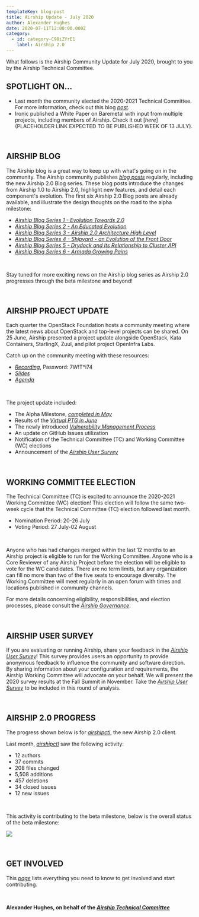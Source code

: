 ```yaml
---
templateKey: blog-post
title: Airship Update - July 2020
author: Alexander Hughes
date: 2020-07-11T12:00:00.000Z
category:
  - id: category-C98iZYrE1
    label: Airship 2.0
---
```


What follows is the Airship Community Update for July 2020, brought to you by the Airship Technical Committee.
<!-- more -->

## **SPOTLIGHT ON...**

- Last month the community elected the 2020-2021 Technical Committee. For more information, check out this blog
  [_post_](https://www.airshipit.org/blog/2020-airship-tc-election/).
- Ironic published a White Paper on Baremetal with input from multiple projects, including members of Airship. Check it
  out [_here_](PLACEHOLDER LINK EXPECTED TO BE PUBLISHED WEEK OF 13 JULY).

<br>

## **AIRSHIP BLOG**

The Airship blog is a great way to keep up with what's going on in the community. The Airship community publishes
[_blog posts_](https://www.airshipit.org/blog/) regularly, including the new Airship 2.0 Blog series. These blog posts
introduce the changes from Airship 1.0 to Airship 2.0, highlight new features, and detail each component's evolution.
The first six Airship 2.0 Blog posts are already available, and illustrate the design thoughts on the road to the alpha
milestone:

* [_Airship Blog Series 1 - Evolution Towards 2.0_](
  https://www.airshipit.org/blog/airship-blog-series-1-evolution-towards-2.0.html)
* [_Airship Blog Series 2 - An Educated Evolution_](
  https://www.airshipit.org/blog/airship-blog-series-2-an-educated-evolution.html)
* [_Airship Blog Series 3 - Airship 2.0 Architecture High Level_](
  https://www.airshipit.org/blog/airship-blog-series-3-airship-2.0-architecture-high-level.html)
* [_Airship Blog Series 4 - Shipyard - an Evolution of the Front Door_](
  https://www.airshipit.org/blog/airship-blog-series-4-shipyard-an-evolution-of-the-front-door.html)
* [_Airship Blog Series 5 - Drydock and Its Relationship to Cluster API_](
  https://www.airshipit.org/blog/airship-blog-series-5-drydock-and-its-relationship-to-cluster-api.html)
* [_Airship Blog Series 6 - Armada Growing Pains_](
  https://www.airshipit.org/blog/airship-blog-series-6-armada-growing-pains.html)

<br>

Stay tuned for more exciting news on the Airship blog series as Airship 2.0 progresses through the beta milestone and
beyond!

<br>

## **AIRSHIP PROJECT UPDATE**

Each quarter the OpenStack Foundation hosts a community meeting where the latest news about OpenStack and top-level
projects can be shared. On 25 June, Airship presented a project update alongside OpenStack, Kata Containers, StarlingX,
Zuul, and pilot project OpenInfra Labs.

Catch up on the community meeting with these resources:
* [_Recording_](https://zoom.us/rec/share/vJF_FqPgxGJJQ9bntR7vaqM7N7i_X6a81yQa8vtcxU06amK9pV9imWJnfHRSUcQ6),
  Password: 7W!T*i74
* [_Slides_](https://docs.google.com/presentation/d/16V82OIYfthb3fFlVoes9jZGKMgDIJZ55F8fXqd1M1hU/edit?usp=sharing)
* [_Agenda_](https://etherpad.opendev.org/p/OSF_Community_Meeting_Q2)

<br>

The project update included:

* The Alpha Milestone, [_completed in May_](https://www.airshipit.org/blog/airship-update-may-2020/)
* Results of the [_Virtual PTG in June_](https://etherpad.opendev.org/p/airship-virtual-ptg-2020)
* The newly introduced [_Vulnerability Management Process_](https://docs.airshipit.org/learn/vulnerabilities.html)
* An update on GitHub Issues utilization
* Notification of the Technical Committee (TC) and Working Committee (WC) elections
* Announcement of the [_Airship User Survey_](https://www.surveymonkey.com/r/YKZ9NC2)

<br>

## **WORKING COMMITTEE ELECTION**

The Technical Committee (TC) is excited to announce the 2020-2021 Working Committee (WC) election! This election will
follow the same two-week cycle that the Technical Committee (TC) election followed last month.

* Nomination Period: 20-26 July
* Voting Period: 27 July-02 August

<br>

Anyone who has had changes merged within the last 12 months to an Airship project is eligible to run for the Working
Committee. Anyone who is a Core Reviewer of any Airship Project before the election will be eligible to vote for the WC
candidates. There are no term limits, but any organization can fill no more than two of the five seats to encourage
diversity. The Working Committee will meet regularly in an open forum with times and locations published in community
channels.

For more details concerning eligibility, responsibilities, and election processes, please consult the
[_Airship Governance_](https://opendev.org/airship/governance).

<br>

## **AIRSHIP USER SURVEY**

If you are evaluating or running Airship, share your feedback in the [_Airship User Survey_](
https://www.surveymonkey.com/r/YKZ9NC2)! This survey provides users an opportunity to provide anonymous feedback to
influence the community and software direction. By sharing information about your configuration and requirements, the
Airship Working Committee will advocate on your behalf. We will present the 2020 survey results at the Fall Summit in
November. Take the [_Airship User Survey_](https://www.surveymonkey.com/r/YKZ9NC2) to be included in this round of
analysis.

<br>

## **AIRSHIP 2.0 PROGRESS**

The progress shown below is for [_airshipctl_](https://opendev.org/airship/airshipctl), the new Airship 2.0 client.

Last month, [_airshipctl_](https://opendev.org/airship/airshipctl) saw the following activity:

* 12 authors
* 37 commits
* 208 files changed
* 5,508 additions
* 457 deletions
* 34 closed issues
* 12 new issues

<br>

This activity is contributing to the beta milestone, below is the overall status of the beta milestone:

![](/images/beta_status_july_2020.png)

<br>

## **GET INVOLVED**

This [_page_](https://www.airshipit.org/community/) lists everything you need to know to get involved and start
contributing. 

<br>

**Alexander Hughes, on behalf of the [_Airship Technical Committee_](
https://wiki.openstack.org/wiki/Airship/Airship-TC)**
